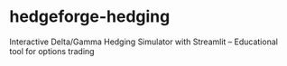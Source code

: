 # hedgeforge-hedging
Interactive Delta/Gamma Hedging Simulator with Streamlit – Educational tool for options trading
